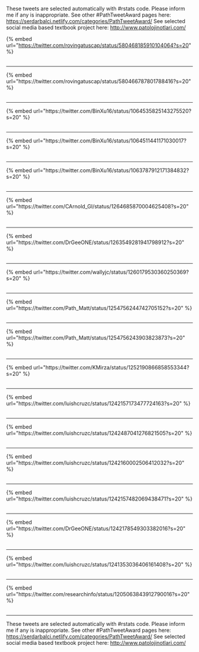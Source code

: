 

These tweets are selected automatically with #rstats code. Please inform me if any is inappropriate.
See other #PathTweetAward pages here: https://serdarbalci.netlify.com/categories/PathTweetAward/ 
See selected social media based textbook project here: http://www.patolojinotlari.com/

{% embed url="https://twitter.com/rovingatuscap/status/580468185910104064?s=20" %}<br>
<br>
<hr>
{% embed url="https://twitter.com/rovingatuscap/status/580466787801788416?s=20" %}<br>
<br>
<hr>
{% embed url="https://twitter.com/BinXu16/status/1064535825143275520?s=20" %}<br>
<br>
<hr>
{% embed url="https://twitter.com/BinXu16/status/1064511441171030017?s=20" %}<br>
<br>
<hr>
{% embed url="https://twitter.com/BinXu16/status/1063787912171384832?s=20" %}<br>
<br>
<hr>
{% embed url="https://twitter.com/CArnold_GI/status/1264685870004625408?s=20" %}<br>
<br>
<hr>
{% embed url="https://twitter.com/DrGeeONE/status/1263549281941798912?s=20" %}<br>
<br>
<hr>
{% embed url="https://twitter.com/wallyjc/status/1260179530360250369?s=20" %}<br>
<br>
<hr>
{% embed url="https://twitter.com/Path_Matt/status/1254756244742705152?s=20" %}<br>
<br>
<hr>
{% embed url="https://twitter.com/Path_Matt/status/1254756243903823873?s=20" %}<br>
<br>
<hr>
{% embed url="https://twitter.com/KMirza/status/1252190866858553344?s=20" %}<br>
<br>
<hr>
{% embed url="https://twitter.com/luishcruzc/status/1242157173477724163?s=20" %}<br>
<br>
<hr>
{% embed url="https://twitter.com/luishcruzc/status/1242487041276821505?s=20" %}<br>
<br>
<hr>
{% embed url="https://twitter.com/luishcruzc/status/1242160002506412032?s=20" %}<br>
<br>
<hr>
{% embed url="https://twitter.com/luishcruzc/status/1242157482069438471?s=20" %}<br>
<br>
<hr>
{% embed url="https://twitter.com/DrGeeONE/status/1242178549303382016?s=20" %}<br>
<br>
<hr>
{% embed url="https://twitter.com/luishcruzc/status/1241353036406161408?s=20" %}<br>
<br>
<hr>
{% embed url="https://twitter.com/researchinfo/status/1205063843912790016?s=20" %}<br>
<br>
<hr>


These tweets are selected automatically with #rstats code. Please inform me if any is inappropriate.
See other #PathTweetAward pages here: https://serdarbalci.netlify.com/categories/PathTweetAward/ 
See selected social media based textbook project here: http://www.patolojinotlari.com/
